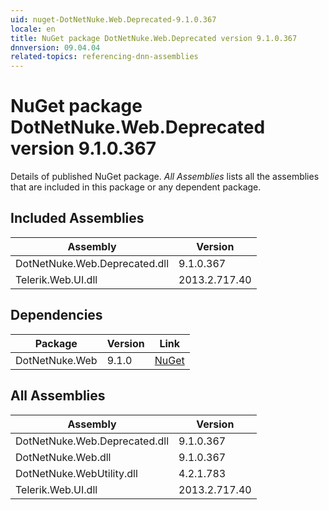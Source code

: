 ```yaml
---
uid: nuget-DotNetNuke.Web.Deprecated-9.1.0.367
locale: en
title: NuGet package DotNetNuke.Web.Deprecated version 9.1.0.367
dnnversion: 09.04.04
related-topics: referencing-dnn-assemblies
---
```


# NuGet package DotNetNuke.Web.Deprecated version 9.1.0.367
Details of published NuGet package.
*All Assemblies* lists all the assemblies that are included in this package or any dependent package.

## Included Assemblies

|Assembly|Version|
|---|---|
|DotNetNuke.Web.Deprecated.dll|9.1.0.367|
|Telerik.Web.UI.dll|2013.2.717.40|

## Dependencies

|Package|Version|Link|
|---|---|---|
|DotNetNuke.Web|9.1.0|[NuGet](https://www.nuget.org/packages/DotNetNuke.Web/9.1.0)|

## All Assemblies

|Assembly|Version|
|---|---|
|DotNetNuke.Web.Deprecated.dll|9.1.0.367|
|DotNetNuke.Web.dll|9.1.0.367|
|DotNetNuke.WebUtility.dll|4.2.1.783|
|Telerik.Web.UI.dll|2013.2.717.40|

